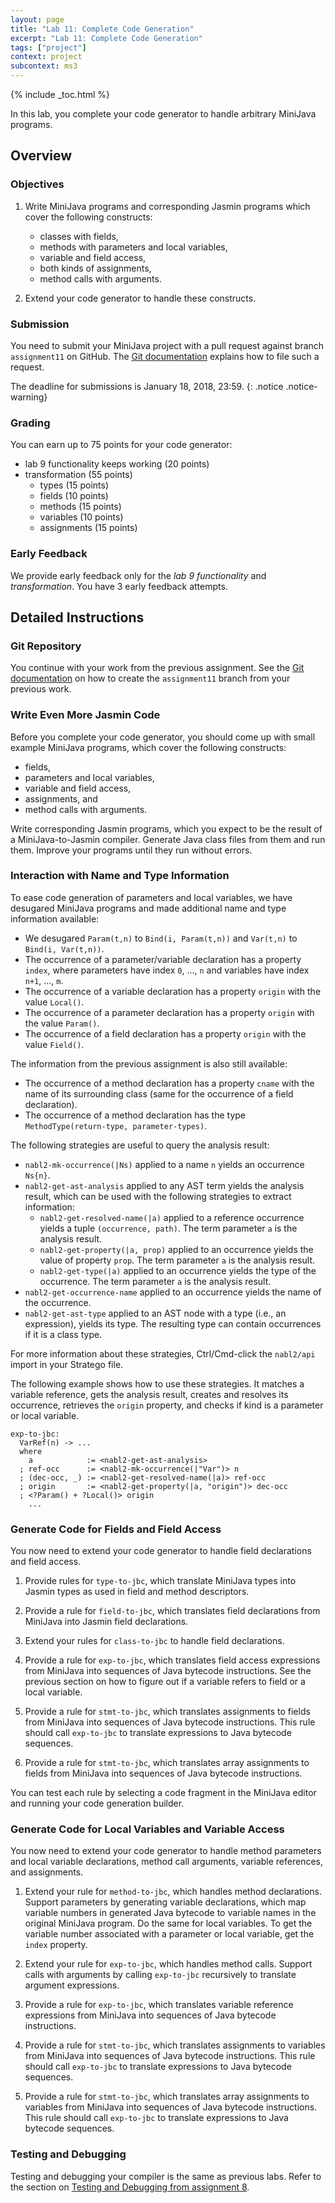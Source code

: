 ```yaml
---
layout: page
title: "Lab 11: Complete Code Generation"
excerpt: "Lab 11: Complete Code Generation"
tags: ["project"]
context: project
subcontext: ms3
---
```


{% include _toc.html %}

In this lab, you complete your code generator to handle arbitrary MiniJava programs.

## Overview

### Objectives

1. Write MiniJava programs and corresponding Jasmin programs which cover the following constructs:

    * classes with fields,
    * methods with parameters and local variables,
    * variable and field access,
    * both kinds of assignments,
    * method calls with arguments.

2. Extend your code generator to handle these constructs.

### Submission

You need to submit your MiniJava project with a pull request against branch `assignment11` on GitHub.
The [Git documentation](/documentation/git.html#submitting-an-assignment) explains how to file such a request.

The deadline for submissions is January 18, 2018, 23:59.
{: .notice .notice-warning}

### Grading

You can earn up to 75 points for your code generator:

* lab 9 functionality keeps working (20 points)
* transformation (55 points)
    * types (15 points)
    * fields (10 points)
    * methods (15 points)
    * variables (10 points)
    * assignments (15 points)

### Early Feedback

We provide early feedback only for the _lab 9 functionality_ and _transformation_. You have 3 early feedback attempts.

## Detailed Instructions

### Git Repository

You continue with your work from the previous assignment.
See the [Git documentation](/documentation/git.html#continue-from-previous-assignment) on how to create the `assignment11` branch from your previous work.

### Write Even More Jasmin Code

Before you complete your code generator, you should come up with small example MiniJava programs, which cover the following constructs:

* fields,
* parameters and local variables,
* variable and field access,
* assignments, and
* method calls with arguments.

Write corresponding Jasmin programs, which you expect to be the result of a MiniJava-to-Jasmin compiler.
Generate Java class files from them and run them.
Improve your programs until they run without errors.

### Interaction with Name and Type Information

To ease code generation of parameters and local variables, we have desugared MiniJava programs and made additional name and type information available:

- We desugared `Param(t,n)` to `Bind(i, Param(t,n))` and `Var(t,n)` to `Bind(i, Var(t,n))`.
- The occurrence of a parameter/variable declaration has a property `index`, where parameters have index `0`, ..., `n` and variables have index `n+1`, ..., `m`.
- The occurrence of a variable declaration has a property `origin` with the value `Local()`.
- The occurrence of a parameter declaration has a property `origin` with the value `Param()`.
- The occurrence of a field declaration has a property `origin` with the value `Field()`.

The information from the previous assignment is also still available:

- The occurrence of a method declaration has a property `cname` with the name of its surrounding class (same for the occurrence of a field declaration).
- The occurrence of a method declaration has the type `MethodType(return-type, parameter-types)`.

The following strategies are useful to query the analysis result:

  * `nabl2-mk-occurrence(|Ns)` applied to a name `n` yields an occurrence `Ns{n}`.
  * `nabl2-get-ast-analysis` applied to any AST term yields the analysis result, which can be used with the following strategies to extract information:
    * `nabl2-get-resolved-name(|a)` applied to a reference occurrence yields a tuple `(occurrence, path)`. The term parameter `a` is the analysis result.
    * `nabl2-get-property(|a, prop)` applied to an occurrence yields the value of property `prop`. The term parameter `a` is the analysis result.
    * `nabl2-get-type(|a)` applied to an occurrence yields the type of the occurrence. The term parameter `a` is the analysis result.
  * `nabl2-get-occurrence-name` applied to an occurrence yields the name of the occurrence.
  * `nabl2-get-ast-type` applied to an AST node with a type (i.e., an expression), yields its type. The resulting type can contain occurrences if it is a class type.

For more information about these strategies, Ctrl/Cmd-click the `nabl2/api` import in your Stratego file.

The following example shows how to use these strategies.
It matches a variable reference, gets the analysis result, creates and resolves its occurrence, retrieves the `origin` property, and checks if kind is a parameter or local variable.

```
exp-to-jbc:
  VarRef(n) -> ...
  where
    a            := <nabl2-get-ast-analysis>
  ; ref-occ      := <nabl2-mk-occurrence(|"Var")> n
  ; (dec-occ, _) := <nabl2-get-resolved-name(|a)> ref-occ
  ; origin       := <nabl2-get-property(|a, "origin")> dec-occ
  ; <?Param() + ?Local()> origin
    ...
```

### Generate Code for Fields and Field Access

You now need to extend your code generator to handle field declarations and field access.

1. Provide rules for `type-to-jbc`, which translate MiniJava types into Jasmin types as used in field and method descriptors.

2. Provide a rule for `field-to-jbc`, which translates field declarations from MiniJava into Jasmin field declarations.

3. Extend your rules for `class-to-jbc` to handle field declarations.

4. Provide a rule for `exp-to-jbc`, which translates field access expressions from MiniJava into sequences of Java bytecode instructions. See the previous section on how to figure out if a variable refers to field or a local variable.

5. Provide a rule for `stmt-to-jbc`, which translates assignments to fields from MiniJava into sequences of Java bytecode instructions.
   This rule should call `exp-to-jbc` to translate expressions to Java bytecode sequences.

6. Provide a rule for `stmt-to-jbc`, which translates array assignments to fields from MiniJava into sequences of Java bytecode instructions.

You can test each rule by selecting a code fragment in the MiniJava editor and running your code generation builder.

### Generate Code for Local Variables and Variable Access

You now need to extend your code generator to handle method parameters and local variable declarations, method call arguments, variable references, and assignments.

1. Extend your rule for `method-to-jbc`, which handles method declarations.
   Support parameters by generating variable declarations, which map variable numbers in generated Java bytecode to variable names in the original MiniJava program.
   Do the same for local variables.
   To get the variable number associated with a parameter or local variable, get the `index` property.

2. Extend your rule for `exp-to-jbc`, which handles method calls.
   Support calls with arguments by calling `exp-to-jbc` recursively to translate argument expressions.

3. Provide a rule for `exp-to-jbc`, which translates variable reference expressions from MiniJava into sequences of Java bytecode instructions.

4. Provide a rule for `stmt-to-jbc`, which translates assignments to variables from MiniJava into sequences of Java bytecode instructions.
   This rule should call `exp-to-jbc` to translate expressions to Java bytecode sequences.

5. Provide a rule for `stmt-to-jbc`, which translates array assignments to variables from MiniJava into sequences of Java bytecode instructions.
   This rule should call `exp-to-jbc` to translate expressions to Java bytecode sequences.

### Testing and Debugging

Testing and debugging your compiler is the same as previous labs.
Refer to the section on [Testing and Debugging from assignment 8](lab8.html#testing-and-debugging).
